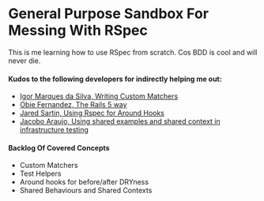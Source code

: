 # General Purpose Sandbox For Messing With RSpec

This is me learning how to use RSpec from scratch.
Cos BDD is cool and will never die.

#### Kudos to the following developers for indirectly helping me out:

* [Igor Marques da Silva, Writing Custom Matchers](https://medium.com/@igor_marques/writing-custom-matchers-15bd3d866079)
* [Obie Fernandez, The Rails 5 way](https://www.amazon.ca/Rails-5-Way-4th/dp/0134657675)
* [Jared Sartin, Using Rspec for Around Hooks](https://spin.atomicobject.com/2013/03/24/using-the-rspec-around-hook/)
* [Jacobo Araujo, Using shared examples and shared context in infrastructure testing](https://blog.dnsimple.com/2017/06/using-shared-examples-and-context-in-infrastructure-testing/)

#### Backlog Of Covered Concepts
* Custom Matchers
* Test Helpers
* Around hooks for before/after DRYness
* Shared Behaviours and Shared Contexts

